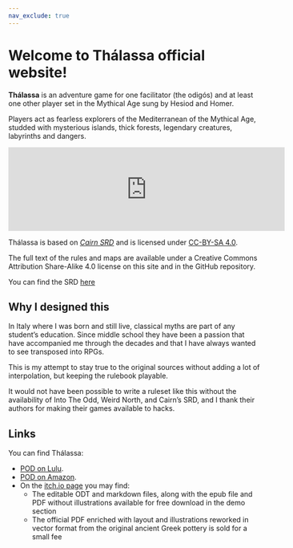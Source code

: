 ```yaml
---
nav_exclude: true
---
```


# Welcome to **Thálassa** official website!

**Thálassa** is an adventure game for one facilitator (the odigós) and at least one other player set in the Mythical Age sung by Hesiod and Homer.

Players act as fearless explorers of the Mediterranean of the Mythical Age, studded with mysterious islands, thick forests, legendary creatures, labyrinths and dangers.

<iframe frameborder="0" src="https://itch.io/embed/1369445" width="552" height="167"><a href="https://zeruhur.itch.io/thalassa">Thálassa by zeruhur</a></iframe>

Thálassa is based on [*Cairn SRD*](https://cairnrpg.com/) and is licensed under [CC-BY-SA 4.0](https://creativecommons.org/licenses/by-sa/4.0/).

The full text of the rules and maps are available under a Creative Commons Attribution Share-Alike 4.0 license on this site and in the GitHub repository. 

You can find the SRD [here](/01_thalassa.md)

## Why I designed this

In Italy where I was born and still live, classical myths are part of any student’s education. Since middle school they have been a passion that have accompanied me through the decades and that I have always wanted to see transposed into RPGs.

This is my attempt to stay true to the original sources without adding a lot of interpolation, but keeping the rulebook playable.

It would not have been possible to write a ruleset like this without the availability of Into The Odd, Weird North, and Cairn’s SRD, and I thank their authors for making their games available to hacks.

## Links

You can find Thálassa:
- [POD on Lulu](https://www.lulu.com/en/en/shop/roberto-bisceglie/th%C3%A1lassa/paperback/product-8gzn8n.html?page=1&pageSize=4).
- [POD on Amazon](). 
- On the [itch.io page](https://zeruhur.itch.io/thalassa) you may find:
  - The editable ODT and markdown files, along with the epub file and PDF without illustrations available for free download in the demo section
  - The official PDF enriched with layout and illustrations reworked in vector format from the original ancient Greek pottery is sold for a small fee